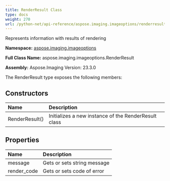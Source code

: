 ```yaml
---
title: RenderResult Class
type: docs
weight: 270
url: /python-net/api-reference/aspose.imaging.imageoptions/renderresult/
---
```


Represents information with results of rendering

**Namespace:** [aspose.imaging.imageoptions](/imaging/python-net/api-reference/aspose.imaging.imageoptions/)

**Full Class Name:** aspose.imaging.imageoptions.RenderResult

**Assembly:**  Aspose.Imaging Version: 23.3.0

The RenderResult type exposes the following members:
## **Constructors**
|**Name**|**Description**|
| :- | :- |
|RenderResult()|Initializes a new instance of the RenderResult class|
## **Properties**
|**Name**|**Description**|
| :- | :- |
|message|Gets or sets string message|
|render_code|Gets or sets code of error|
